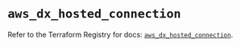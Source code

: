 # `aws_dx_hosted_connection`

Refer to the Terraform Registry for docs: [`aws_dx_hosted_connection`](https://registry.terraform.io/providers/hashicorp/aws/6.8.0/docs/resources/dx_hosted_connection).
